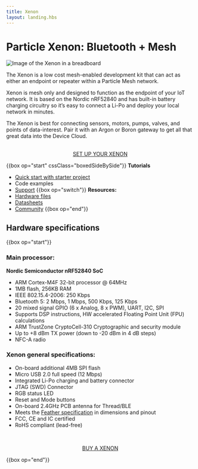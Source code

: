 ```yaml
---
title: Xenon
layout: landing.hbs
---
```


# Particle Xenon: Bluetooth + Mesh

![Image of the Xenon in a breadboard](/assets/images/xenon-breadboard-05.png)


The Xenon is a low cost mesh-enabled development kit that can act as either an endpoint or repeater within a Particle Mesh network.

Xenon is mesh only and designed to function as the endpoint of your IoT network. It is based on the Nordic nRF52840 and has built-in battery charging circuitry so it’s easy to connect a Li-Po and deploy your local network in minutes.

The Xenon is best for connecting sensors, motors, pumps, valves, and points of data-interest. Pair it with an Argon or Boron gateway to get all that great data into the Device Cloud.

<div  align="center">
<br />
<a href="https://setup.particle.io/"  target="_blank" class="button">SET UP YOUR XENON</a>
</div>


{{box op="start" cssClass="boxedSideBySide"}}
**Tutorials**
- [Quick start with starter project](/quickstart/xenon/)
- Code examples
- [Support](/support/support-and-fulfillment/menu-base/)
{{box op="switch"}}
**Resources:**
- [Hardware files](https://github.com/particle-iot/xenon)
- [Datasheets](https://github.com/particle-iot/xenon)
- [Community](https://community.particle.io/c/mesh)
{{box op="end"}}

## Hardware specifications
{{box op="start"}}
### Main processor:
**Nordic Semiconductor nRF52840 SoC**
  - ARM Cortex-M4F 32-bit processor @ 64MHz
  - 1MB flash, 256KB RAM
  - IEEE 802.15.4-2006: 250 Kbps
  - Bluetooth 5: 2 Mbps, 1 Mbps, 500 Kbps, 125 Kbps
  - 20 mixed signal GPIO (6 x Analog, 8 x PWM), UART, I2C, SPI
  - Supports DSP instructions, HW accelerated Floating Point Unit (FPU) calculations
  - ARM TrustZone CryptoCell-310 Cryptographic and security module
  - Up to +8 dBm TX power (down to -20 dBm in 4 dB steps)
  - NFC-A radio

### Xenon general specifications:
  - On-board additional 4MB SPI flash
  - Micro USB 2.0 full speed (12 Mbps)
  - Integrated Li-Po charging and battery connector
  - JTAG (SWD) Connector
  - RGB status LED
  - Reset and Mode buttons
  - On-board 2.4GHz PCB antenna for Thread/BLE
  - Meets the [Feather specification](https://learn.adafruit.com/adafruit-feather/feather-specification) in dimensions and pinout
  - FCC, CE and IC certified
  - RoHS compliant (lead-free)
  <div align="center">
  <br />

  <a href="https://store.particle.io/products/xenon" target="_blank" class="button">BUY A XENON</a>
  </div>

  {{box op="end"}}
